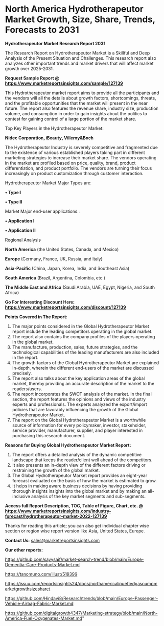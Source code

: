 # North America Hydrotherapeutor Market Growth, Size, Share, Trends, Forecasts to 2031

<strong>Hydrotherapeutor Market Research Report 2031</strong>

The Research Report on Hydrotherapeutor Market is a Skillful and Deep Analysis of the Present Situation and Challenges. This research report also analyzes other important trends and market drivers that will affect market growth over 2025-2031.

<strong>Request Sample Report @ <a href=https://www.marketreportsinsights.com/sample/127139>https://www.marketreportsinsights.com/sample/127139</a></strong>

This Hydrotherapeutor market report aims to provide all the participants and the vendors will all the details about growth factors, shortcomings, threats, and the profitable opportunities that the market will present in the near future. The report also features the revenue share, industry size, production volume, and consumption in order to gain insights about the politics to contest for gaining control of a large portion of the market share.

Top Key Players in the Hydrotherapeutor Market:

<strong>Nidec Corporation, iBeauty, Villeroy&Boch</strong>

The Hydrotherapeutor Industry is severely competitive and fragmented due to the existence of various established players taking part in different marketing strategies to increase their market share. The vendors operating in the market are profiled based on price, quality, brand, product differentiation, and product portfolio. The vendors are turning their focus increasingly on product customization through customer interaction.

Hydrotherapeutor Market Major Types are:

<strong>• Type I

• Type II</strong>

Market Major end-user applications :

<strong>• Application I

• Application II</strong>

Regional Analysis

</u><strong><b>North America</b></strong> (the United States, Canada, and Mexico)

<strong><b>Europe </b></strong>(Germany, France, UK, Russia, and Italy)

<strong><b>Asia-Pacific</b></strong> (China, Japan, Korea, India, and Southeast Asia)

<strong><b>South America</b></strong> (Brazil, Argentina, Colombia, etc.)

<strong><b>The Middle East and Africa</b></strong> (Saudi Arabia, UAE, Egypt, Nigeria, and South Africa)

<strong>Go For Interesting Discount Here: <a href=https://www.marketreportsinsights.com/discount/127139>https://www.marketreportsinsights.com/discount/127139</a></strong>

<strong>Points Covered in The Report:</strong>
<ol>
  <li>The major points considered in the Global Hydrotherapeutor Market report include the leading competitors operating in the global market.</li>
  <li>The report also contains the company profiles of the players operating in the global market.</li>
  <li>The manufacture, production, sales, future strategies, and the technological capabilities of the leading manufacturers are also included in the report.</li>
  <li>The growth factors of the Global Hydrotherapeutor Market are explained in-depth, wherein the different end-users of the market are discussed precisely.</li>
  <li>The report also talks about the key application areas of the global market, thereby providing an accurate description of the market to the readers/users.</li>
  <li>The report incorporates the SWOT analysis of the market. In the final section, the report features the opinions and views of the industry experts and professionals. The experts analyzed the export/import policies that are favorably influencing the growth of the Global Hydrotherapeutor Market.</li>
  <li>The report on the Global Hydrotherapeutor Market is a worthwhile source of information for every policymaker, investor, stakeholder, service provider, manufacturer, supplier, and player interested in purchasing this research document.</li>
</ol>
<strong>Reasons for Buying Global Hydrotherapeutor Market Report:</strong>

<ol>
  <li>The report offers a detailed analysis of the dynamic competitive landscape that keeps the reader/client well ahead of the competitors.</li>
  <li>It also presents an in-depth view of the different factors driving or restraining the growth of the global market.</li>
  <li>The Global Hydrotherapeutor Market report provides an eight-year forecast evaluated on the basis of how the market is estimated to grow.</li>
  <li>It helps in making aware business decisions by having providing thorough insights insights into the global market and by making an all-inclusive analysis of the key market segments and sub-segments.</li>
</ol>
<strong>Access full Report Description, TOC, Table of Figure, Chart, etc. @ <a href=https://www.marketreportsinsights.com/industry-forecast/hydrotherapeutor-market-2022-127139>https://www.marketreportsinsights.com/industry-forecast/hydrotherapeutor-market-2022-127139</a></strong>


Thanks for reading this article; you can also get individual chapter wise section or region wise report version like Asia, United States, Europe.

<strong>Contact Us:</strong>
sales@marketreportsinsights.com

<strong>Our other reports:</strong>

<a href=https://github.com/sayysaif/market-search-trend/blob/main/Europe-Dementia-Care-Products-Market.md>https://github.com/sayysaif/market-search-trend/blob/main/Europe-Dementia-Care-Products-Market.md</a>

<a href=https://tanomuno.com/illust/519396>https://tanomuno.com/illust/519396</a>

<a href=https://issuu.com/reportsinsights24/docs/northamericaliquefiedgaspumpmarketgrowthsizesharet>https://issuu.com/reportsinsights24/docs/northamericaliquefiedgaspumpmarketgrowthsizesharet</a>

<a href=https://github.com/Hindavi8/Researchtrends/blob/main/Europe-Passenger-Vehicle-Airbag-Fabric-Market.md>https://github.com/Hindavi8/Researchtrends/blob/main/Europe-Passenger-Vehicle-Airbag-Fabric-Market.md</a>

<a href=https://github.com/digitalgrowth4347/Marketing-strategy/blob/main/North-America-Fuel-Oxygenates-Market.md>https://github.com/digitalgrowth4347/Marketing-strategy/blob/main/North-America-Fuel-Oxygenates-Market.md</a>"
